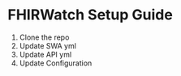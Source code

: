 # FHIRWatch Setup Guide

1. Clone the repo
1. Update SWA yml
1. Update API yml
1. Update Configuration

